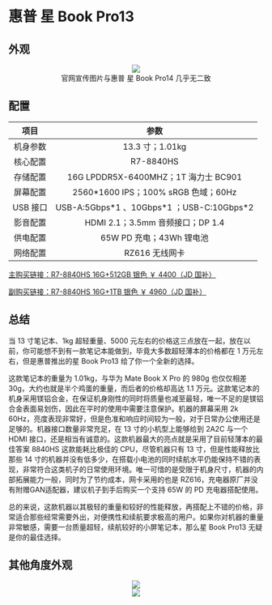 # 惠普 星 Book Pro13

## 外观

<div style="margin: 0 auto; text-align: center; width: 70%"><img src="./assets/星bookpro14%201.png" /><br/>官网宣传图片与惠普 星 Book Pro14 几乎无二致</div>

## 配置

|   项目   |                     参数                     |
| :------: | :------------------------------------------: |
| 机身参数 |               13.3 寸；1.01kg                |
| 核心配置 |                  R7-8840HS                   |
| 存储配置 |     16G LPDDR5X-6400MHZ；1T 海力士 BC901     |
| 屏幕配置 |     2560\*1600 IPS；100% sRGB 色域；60Hz     |
| USB 接口 | USB-A:5Gbps\*1 、10Gbps\*1 ；USB-C:10Gbps\*2 |
| 影音配置 |       HDMI 2.1；3.5mm 音频接口；DP 1.4       |
| 供电配置 |           65W PD 充电；43Wh 锂电池           |
| 网络配置 |                RZ616 无线网卡                |

[主购买链接：R7-8840HS 16G+512GB 银色 ￥ 4400（JD 国补）](https://3.cn/2b27t-7y)

[副购买链接：R7-8840HS 16G+1TB 银色 ￥ 4960（JD 国补）](https://3.cn/2b-27ok6)

## 总结

当 13 寸笔记本、1kg 超轻重量、5000 元左右的价格这三点放在一起，放在以前，你可能想不到有一款笔记本能做到，毕竟大多数超轻薄本的价格都在 1 万元左右，但是惠普推出的星 Book Pro13 给了你一个全新的选择。

这款笔记本的重量为 1.01kg，与华为 Mate Book X Pro 的 980g 也仅仅相差 30g，大约也就是半个鸡蛋的重量，而后者的价格却高达 1.1 万元。这款笔记本的机身采用镁铝合金，在保证机身刚性的同时将质量也减至最轻，唯一不足的是镁铝合金表面易划伤，因此在平时的使用中需要注意保护。机器的屏幕采用 2k 60Hz，亮度表现非常好，但是色准和响应时间较为一般，对于日常办公使用还是足够的。机器接口数量非常充足，在 13 寸的小机型上能够给到 2A2C 与一个 HDMI 接口，还是相当有诚意的。这款机器最大的亮点就是采用了目前轻薄本的最佳答案 8840HS 这款能耗比极佳的 CPU，尽管机器只有 13 寸，但是性能释放比那些 14 寸的机器并没有低多少，在搭载小电池的同时续航水平仍能保持不错的表现，非常符合这类机子的日常使用环境。唯一可惜的是受限于机身尺寸，机器的内部拓展能力一般，同时为了节约成本，网卡采用的也是 RZ616，充电器原厂并没有附赠GAN适配器，建议机子到手后购买一个支持 65W 的 PD 充电器搭配使用。

总的来说，这款机器以其极轻的重量和较好的性能释放，再搭配上不错的价格，非常适合那些经常需要外出，对便携性和续航要求极高的用户。如果你对机器的重量非常敏感，需要一台质量超轻，续航较好的小屏笔记本，那么星 Book Pro13 无疑是你的最佳选择。

## 其他角度外观

<div style="margin: 0 auto; text-align: center; width: 75%"><img src="./assets/星bookpro14%202.png" /></div>

<div style="margin: 0 auto; text-align: center; width: 75%"><img src="./assets/星bookpro14%203.png" /></div>
